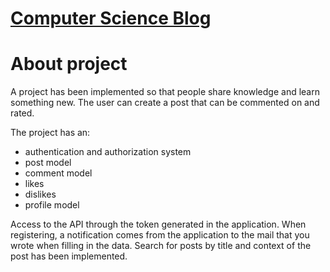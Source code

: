 [Computer Science Blog](http://www.khanze.com>)
=====================

About project
=====================
A project has been implemented so that people share knowledge and learn something new. The user can create a post that can be commented on and rated.

The project has an:
+ authentication and authorization system
+ post model
+ comment model
+ likes
+ dislikes
+ profile model



Access to the API through the token generated in the application. When registering, a notification comes from the application to the mail that you wrote when filling in the data. Search for posts by title and context of the post has been implemented.
